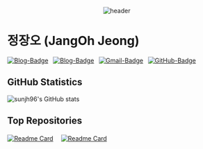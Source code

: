 <div align=center>

![header](https://capsule-render.vercel.app/api?type=transparent&color=auto&height=200&section=header&text=👋WELCOME👋&fontSize=50&textAlign=center)

  <div align=left>

  # 정장오 (JangOh Jeong)

  [![Blog-Badge](https://img.shields.io/badge/-Blog-blue?logo=jekyll&logoColor=white&style=flat)](https://sunjh96.github.io)&ensp;
  [![Blog-Badge](https://img.shields.io/badge/-Protfolio-brightgreen?logo=Safari&logoColor=white&style=flat)](https://sunjh96.github.io)&ensp;
  [![Gmail-Badge](https://img.shields.io/badge/-Gmail-EA4335?logo=Gmail&logoColor=white&style=flat)](mailto:jangoh96@gmail.com)&ensp;
  [![GitHub-Badge](https://img.shields.io/badge/-GitHub-181717?logo=github&style=flat)](https://github.com/sunjh96)

  ## GitHub Statistics

  ![sunjh96's GitHub stats](https://github-readme-stats.vercel.app/api?username=sunjh96&show_icons=true&theme=dracula&count_private=true)  

  ## Top Repositories

  [![Readme Card](https://github-readme-stats.vercel.app/api/pin/?username=sunjh96&repo=sunjh96.github.io&show_owner=false)](https://sunjh96.github.io/)　 [![Readme Card](https://github-readme-stats.vercel.app/api/pin/?username=sunjh96&repo=CodeUp-Solutions&show_owner=false)](https://github.com/sunjh96/CodeUp-Solutions)

  </div>
</div>
